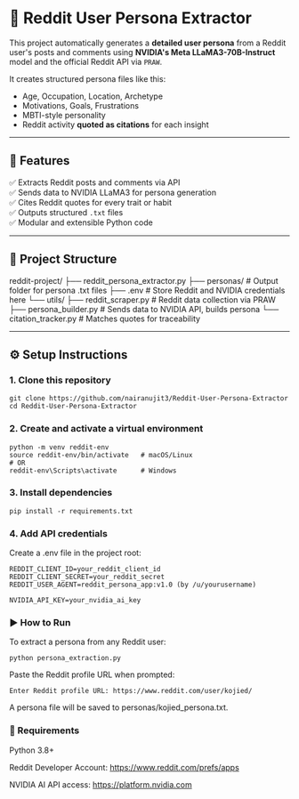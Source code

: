 # 🧠 Reddit User Persona Extractor

This project automatically generates a **detailed user persona** from a Reddit user's posts and 
comments using **NVIDIA's Meta LLaMA3-70B-Instruct** model and the official Reddit API via `PRAW`.

It creates structured persona files like this:

- Age, Occupation, Location, Archetype
- Motivations, Goals, Frustrations
- MBTI-style personality
- Reddit activity **quoted as citations** for each insight

---

## 🚀 Features

✅ Extracts Reddit posts and comments via API  
✅ Sends data to NVIDIA LLaMA3 for persona generation  
✅ Cites Reddit quotes for every trait or habit  
✅ Outputs structured `.txt` files  
✅ Modular and extensible Python code

---

## 📁 Project Structure
reddit-project/
├── reddit_persona_extractor.py
├── personas/ # Output folder for persona .txt files
├── .env # Store Reddit and NVIDIA credentials here
└── utils/
├── reddit_scraper.py # Reddit data collection via PRAW
├── persona_builder.py # Sends data to NVIDIA API, builds persona
└── citation_tracker.py # Matches quotes for traceability

---

## ⚙️ Setup Instructions

### 1. Clone this repository

```
git clone https://github.com/nairanujit3/Reddit-User-Persona-Extractor
cd Reddit-User-Persona-Extractor
```

### 2. Create and activate a virtual environment
```
python -m venv reddit-env
source reddit-env/bin/activate   # macOS/Linux
# OR
reddit-env\Scripts\activate      # Windows
```

### 3. Install dependencies
```
pip install -r requirements.txt
```

### 4. Add API credentials
Create a .env file in the project root:
```
REDDIT_CLIENT_ID=your_reddit_client_id
REDDIT_CLIENT_SECRET=your_reddit_secret
REDDIT_USER_AGENT=reddit_persona_app:v1.0 (by /u/yourusername)

NVIDIA_API_KEY=your_nvidia_ai_key
```

### ▶️ How to Run
To extract a persona from any Reddit user:
```
python persona_extraction.py
```

Paste the Reddit profile URL when prompted:
```
Enter Reddit profile URL: https://www.reddit.com/user/kojied/
```
A persona file will be saved to personas/kojied_persona.txt.


### 📌 Requirements
Python 3.8+

Reddit Developer Account: https://www.reddit.com/prefs/apps

NVIDIA AI API access: https://platform.nvidia.com
